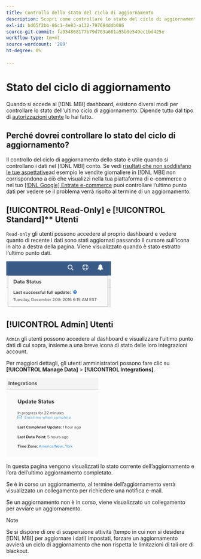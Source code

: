 ```yaml
---
title: Controllo dello stato del ciclo di aggiornamento
description: Scopri come controllare lo stato del ciclo di aggiornamento.
exl-id: bd65f2bb-86c1-4e83-a132-797694ddb086
source-git-commit: fa954868177b79d703a601a55b9e549ec1bd425e
workflow-type: tm+mt
source-wordcount: '289'
ht-degree: 0%

---
```


# Stato del ciclo di aggiornamento

Quando si accede al [!DNL MBI] dashboard, esistono diversi modi per controllare lo stato dell&#39;ultimo ciclo di aggiornamento. Dipende tutto dal tipo di [autorizzazioni utente](../administrator/user-management/user-management.md) lo hai fatto.

## Perché dovrei controllare lo stato del ciclo di aggiornamento?

Il controllo del ciclo di aggiornamento dello stato è utile quando si controllano i dati nel [!DNL MBI] conto. Se vedi [risultati che non soddisfano le tue aspettative](../data-analyst/data-warehouse-mgr/data-and-updates-faq.md)ad esempio le vendite giornaliere in [!DNL MBI] non corrispondono a ciò che visualizzi nella tua piattaforma di e-commerce o nel tuo [[!DNL Google] Entrate e-commerce](https://experienceleague.adobe.com/docs/commerce-knowledge-base/kb/troubleshooting/miscellaneous/diagnosing-google-ecommerce-revenue-discrepancies.html?lang=en) puoi controllare l’ultimo punto dati per vedere se il problema verrà risolto al termine di un aggiornamento.

## [!UICONTROL Read-Only] e [!UICONTROL Standard]** Utenti

`Read-only` gli utenti possono accedere al proprio dashboard e vedere quanto di recente i dati sono stati aggiornati passando il cursore sull’icona in alto a destra della pagina. Viene visualizzato quando è stato estratto l’ultimo punto dati.

![](../../mbi/assets/last-success-data.png)

## [!UICONTROL Admin] Utenti

`Admin` gli utenti possono accedere al dashboard e visualizzare l’ultimo punto dati di cui sopra, insieme a una breve icona di stato delle loro integrazioni account.

Per maggiori dettagli, gli utenti amministratori possono fare clic su **[!UICONTROL Manage Data]** > **[!UICONTROL Integrations]**.

![](../../mbi/assets/detail-manage-data-integrations.png)

In questa pagina vengono visualizzati lo stato corrente dell’aggiornamento e l’ora dell’ultimo aggiornamento completato.

Se è in corso un aggiornamento, al termine dell’aggiornamento verrà visualizzato un collegamento per richiedere una notifica e-mail.

Se un aggiornamento non è in corso, viene visualizzato un collegamento per avviare un aggiornamento.

>[!NOTE]
>
>Se si dispone di ore di sospensione attività (tempo in cui non si desidera [!DNL MBI] per aggiornare i dati) impostati, forzare un aggiornamento avvierà un ciclo di aggiornamento che non rispetta le limitazioni di tali ore di blackout.
